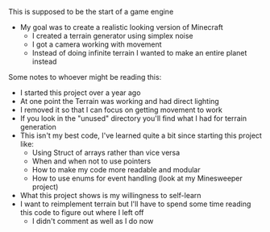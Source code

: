 This is supposed to be the start of a game engine
* My goal was to create a realistic looking version of Minecraft
	* I created a terrain generator using simplex noise
	* I got a camera working with movement
	* Instead of doing infinite terrain I wanted to make an entire planet instead

Some notes to whoever might be reading this:
* I started this project over a year ago
* At one point the Terrain was working and had direct lighting
* I removed it so that I can focus on getting movement to work
* If you look in the "unused" directory you'll find what I had for terrain generation
* This isn't my best code, I've learned quite a bit since starting this project like:
	* Using Struct of arrays rather than vice versa
	* When and when not to use pointers
	* How to make my code more readable and modular
	* How to use enums for event handling (look at my Minesweeper project)
* What this project shows is my willingness to self-learn
* I want to reimplement terrain but I'll have to spend some time reading this code to figure out where I left off
	* I didn't comment as well as I do now 
